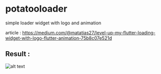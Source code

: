 # potatooloader

simple loader widget with logo and animation 

article : https://medium.com/@matatias27/level-up-my-flutter-loading-widget-with-logo-flutter-animation-75b8c07e521d

## Result : 

![alt text](https://miro.medium.com/max/692/1*FO4TdFcTzQpQc9P2xmupww.gif)
